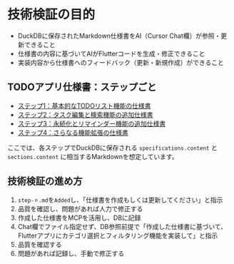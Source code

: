 # 技術検証の目的

* DuckDBに保存されたMarkdown仕様書をAI（Cursor Chat欄）が参照・更新できること
* 仕様書の内容に基づいてAIがFlutterコードを生成・修正できること
* 実装内容から仕様書へのフィードバック（更新・新規作成）ができること

## TODOアプリ仕様書：ステップごと

* [ステップ1：基本的なTODOリスト機能の仕様書](step-1.md)
* [ステップ2：タスク編集と検索機能の追加仕様書](step-2.md)
* [ステップ3：永続化とリマインダー機能の追加仕様書](step-3.md)
* [ステップ4：さらなる機能拡張の仕様書](step-4.md)  

ここでは、各ステップでDuckDBに保存される `specifications.content` と `sections.content` に相当するMarkdownを想定しています。

## 技術検証の進め方

1. `step-⚪︎.md`を`Added`し、「仕様書を作成もしくは更新してください」と指示
2. 品質を確認し、問題があれば人力で修正する
3. 作成した仕様書をMCPを活用し、DBに記録
4. Chat欄でファイル指定せず、DB参照前提で「作成した仕様書に基づいて、Flutterアプリにカテゴリ選択とフィルタリング機能を実装して」と指示
5. 品質を確認する
6. 問題があれば記録し、手動で修正する
